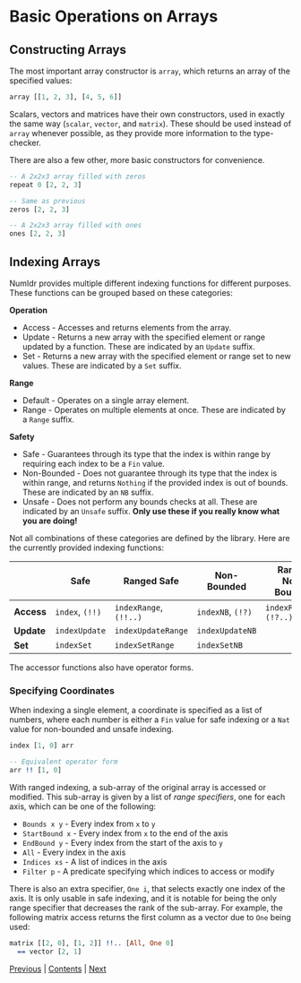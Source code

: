 # Basic Operations on Arrays

## Constructing Arrays

The most important array constructor is `array`, which returns an array of the specified values:

```idris
array [[1, 2, 3], [4, 5, 6]]
```

Scalars, vectors and matrices have their own constructors, used in exactly the same way (`scalar`, `vector`, and `matrix`). These should be used instead of `array` whenever possible, as they provide more information to the type-checker.

There are also a few other, more basic constructors for convenience.

```idris
-- A 2x2x3 array filled with zeros
repeat 0 [2, 2, 3]

-- Same as previous
zeros [2, 2, 3]

-- A 2x2x3 array filled with ones
ones [2, 2, 3]
```

## Indexing Arrays

NumIdr provides multiple different indexing functions for different purposes. These functions can be grouped based on these categories:

**Operation**
- Access - Accesses and returns elements from the array.
- Update - Returns a new array with the specified element or range updated by a function. These are indicated by an `Update` suffix.
- Set - Returns a new array with the specified element or range set to new values. These are indicated by a `Set` suffix.

**Range**
- Default - Operates on a single array element.
- Range - Operates on multiple elements at once. These are indicated by a `Range` suffix.

**Safety**
- Safe - Guarantees through its type that the index is within range by requiring each index to be a `Fin` value.
- Non-Bounded - Does not guarantee through its type that the index is within range, and returns `Nothing` if the provided index is out of bounds. These are indicated by an `NB` suffix.
- Unsafe - Does not perform any bounds checks at all. These are indicated by an `Unsafe` suffix. **Only use these if you really know what you are doing!**

Not all combinations of these categories are defined by the library. Here are the currently provided indexing functions:

|            | Safe            | Ranged Safe            | Non-Bounded       | Ranged Non-Bounded       | Unsafe                | Ranged Unsafe                |
|------------|-----------------|------------------------|-------------------|--------------------------|-----------------------|------------------------------|
| **Access** | `index`, `(!!)` | `indexRange`, `(!!..)` | `indexNB`, `(!?)` | `indexRangeNB`, `(!?..)` | `indexUnsafe`, `(!#)` | `indexRangeUnsafe`, `(!#..)` |
| **Update** | `indexUpdate`   | `indexUpdateRange`     | `indexUpdateNB`   |                          |                       |                              |
| **Set**    | `indexSet`      | `indexSetRange`        | `indexSetNB`      |                          |                       |                              |

The accessor functions also have operator forms.

### Specifying Coordinates

When indexing a single element, a coordinate is specified as a list of numbers, where each number is either a `Fin` value for safe indexing or a `Nat` value for non-bounded and unsafe indexing.

```idris
index [1, 0] arr

-- Equivalent operator form
arr !! [1, 0]
```

With ranged indexing, a sub-array of the original array is accessed or modified. This sub-array is given by a list of _range specifiers_, one for each axis, which can be one of the following:

- `Bounds x y` - Every index from `x` to `y`
- `StartBound x` - Every index from `x` to the end of the axis
- `EndBound y` - Every index from the start of the axis to `y`
- `All` - Every index in the axis
- `Indices xs` - A list of indices in the axis
- `Filter p` - A predicate specifying which indices to access or modify

There is also an extra specifier, `One i`, that selects exactly one index of the axis. It is only usable in safe indexing, and it is notable for being the only range specifier that decreases the rank of the sub-array. For example, the following matrix access returns the first column as a vector due to `One` being used:

```idris
matrix [[2, 0], [1, 2]] !!.. [All, One 0]
  == vector [2, 1]
```

[Previous](DataTypes.md) | [Contents](Intro.md) | [Next](VectorsMatrices.md)
